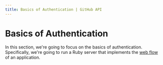 ```yaml
---
title: Basics of Authentication | GitHub API
---
```


# Basics of Authentication

In this section, we're going to focus on the basics of authentication. Specifically, 
we're going to run a Ruby server that implements the [web flow][webflow] of an application.



[webflow]: http://developer.github.com/v3/oauth/#web-application-flow